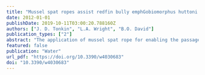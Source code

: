 ```yaml
---
title: "Mussel spat ropes assist redfin bully emphGobiomorphus huttoni passage through experimental culverts with velocity barriers"
date: 2012-01-01
publishDate: 2019-10-11T03:00:20.788160Z
authors: ["J. D. Tonkin", "L.A. Wright", "B.O. David"]
publication_types: ["2"]
abstract: "The application of mussel spat rope for enabling the passage of redfin bully Gobiomorphus huttoni through culverts, which create velocity barriers, was trialled in the laboratory. No fish were able to access the un-roped control pipes whereas 52 % successfully negotiated the pipes in the rope treatments. The success of fish ascending treatment pipes suggests mussel spat rope may be effective for enabling the passage of this and other similar fish species through otherwise impassable culverts with velocity barriers."
featured: false
publication: "Water"
url_pdf: "https://doi.org/10.3390/w4030683"
doi: "10.3390/w4030683"
---
```


